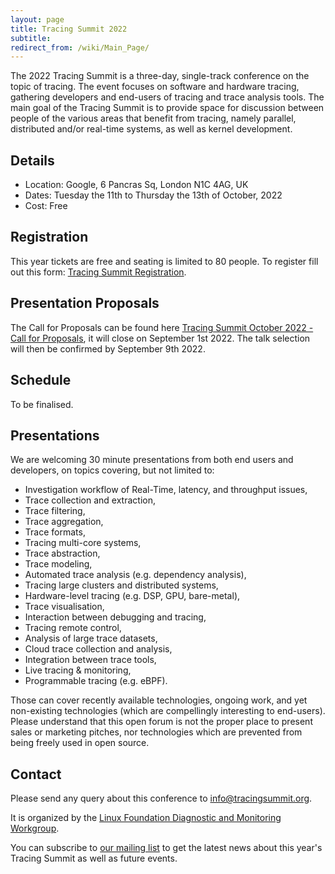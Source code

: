 ```yaml
---
layout: page
title: Tracing Summit 2022
subtitle:
redirect_from: /wiki/Main_Page/
---
```


The 2022 Tracing Summit is a three-day, single-track conference on the topic of tracing. The event focuses on software and hardware tracing, gathering developers and end-users of tracing and trace analysis tools. The main goal of the Tracing Summit is to provide space for discussion between people of the various areas that benefit from tracing, namely parallel, distributed and/or real-time systems, as well as kernel development.

## Details
- Location: Google, 6 Pancras Sq, London N1C 4AG, UK
- Dates: Tuesday the 11th to Thursday the 13th of October, 2022
- Cost: Free

## Registration
This year tickets are free and seating is limited to 80 people. To register fill out this form: [Tracing Summit Registration](https://docs.google.com/forms/d/1BZLiTlUEiwzetS3cWnYDYU6Js_EUkmCqLWEU7hJyM60/edit).

## Presentation Proposals
The Call for Proposals can be found here [Tracing Summit October 2022 - Call for Proposals](https://docs.google.com/forms/d/e/1FAIpQLSf65-LaD5EiYSxSN6D6XGRazExSur0SW7oG6ZIpGpDN4ra_rg/viewform), it will close on September 1st 2022. The talk selection will then be confirmed by September 9th 2022.

## Schedule
To be finalised.

## Presentations
We are welcoming 30 minute presentations from both end users and developers, on topics covering, but not limited to:

* Investigation workflow of Real-Time, latency, and throughput issues,
* Trace collection and extraction,
* Trace filtering,
* Trace aggregation,
* Trace formats,
* Tracing multi-core systems,
* Trace abstraction,
* Trace modeling,
* Automated trace analysis (e.g. dependency analysis),
* Tracing large clusters and distributed systems,
* Hardware-level tracing (e.g. DSP, GPU, bare-metal),
* Trace visualisation,
* Interaction between debugging and tracing,
* Tracing remote control,
* Analysis of large trace datasets,
* Cloud trace collection and analysis,
* Integration between trace tools,
* Live tracing & monitoring,
* Programmable tracing (e.g. eBPF).

Those can cover recently available technologies, ongoing work, and yet non-existing technologies (which are compellingly interesting to end-users). Please understand that this open forum is not the proper place to present sales or marketing pitches, nor technologies which are prevented from being freely used in open source.

## Contact
Please send any query about this conference to [info@tracingsummit.org](mailto:info@tracingsummit.org).

It is organized by the [Linux Foundation Diagnostic and Monitoring Workgroup](https://diamon.org).

You can subscribe to [our mailing list](https://eepurl.com/goakfv) to get the latest news about this year's Tracing Summit as well as future events.
